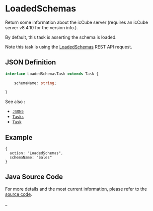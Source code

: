 # LoadedSchemas

Return some information about the icCube server (requires an icCube server v8.4.10 for the version info.).

By default, this task is asserting the schema is loaded.

Note this task is using the [LoadedSchemas](https://doc.iccube.com/?ic3topic=server.api.LoadedSchemas) REST API request.

## JSON Definition

```typescript
interface LoadedSchemasTask extends Task {
    
    schemaName: string;
    
}
```

See also :

- [`JSON5`](../JSON5.md)
- [`Tasks`](../Tasks.md)
- [`Task`](../Task.md)

## Example

```json5
{
  action: "LoadedSchemas",
  schemaName: "Sales"
}
```

## Java Source Code

For more details and the most current information, please refer to
the [source code](../../../../src/main/java/ic3/analyticsops/test/task/schema/AOLoadedSchemasTask.java).

_
